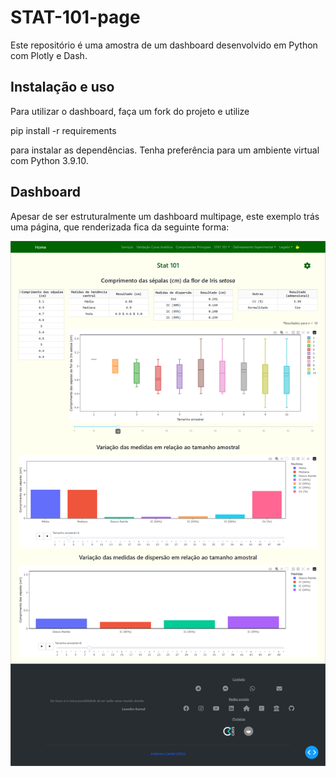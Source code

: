# STAT-101-page

Este repositório é uma amostra de um dashboard desenvolvido em Python com Plotly e Dash.



## Instalação e uso

Para utilizar o dashboard, faça um fork do projeto e utilize


pip install -r requirements


para instalar as dependências. Tenha preferência para um ambiente virtual com Python 3.9.10.


## Dashboard

Apesar de ser estruturalmente um dashboard multipage, este exemplo trás uma página, que renderizada fica da seguinte forma:


<p align="center">
<img src="https://raw.githubusercontent.com/andersonmdcanteli/STAT-101-page/main/assets/screencapture.png" alt="screenshot do dashboard finalizando" width="800px">
</p>
